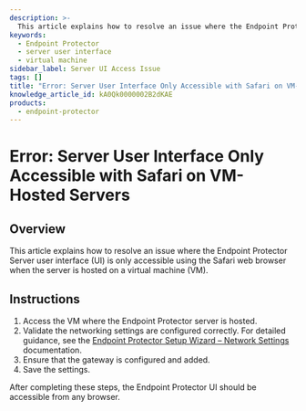 ```yaml
---
description: >-
  This article explains how to resolve an issue where the Endpoint Protector Server user interface (UI) is only accessible using the Safari web browser when the server is hosted on a virtual machine (VM).
keywords:
  - Endpoint Protector
  - server user interface
  - virtual machine
sidebar_label: Server UI Access Issue
tags: []
title: "Error: Server User Interface Only Accessible with Safari on VM-Hosted Servers"
knowledge_article_id: kA0Qk0000002B2dKAE
products:
  - endpoint-protector
---
```


# Error: Server User Interface Only Accessible with Safari on VM-Hosted Servers

## Overview

This article explains how to resolve an issue where the Endpoint Protector Server user interface (UI) is only accessible using the Safari web browser when the server is hosted on a virtual machine (VM).

## Instructions

1. Access the VM where the Endpoint Protector server is hosted.
2. Validate the networking settings are configured correctly. For detailed guidance, see the [Endpoint Protector Setup Wizard – Network Settings](../endpointprotector/5.9.4.2/install/virtualappliance/setupwizard) documentation.
3. Ensure that the gateway is configured and added.
4. Save the settings.

After completing these steps, the Endpoint Protector UI should be accessible from any browser.